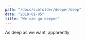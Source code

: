 ```yaml
---
path: "/docs/subfolder/deeper/deep"
date: "2018-01-05"
title: "We can go deeper"
---
```


As deep as we want, apparently